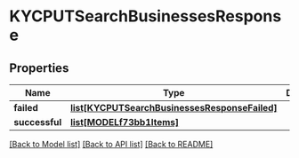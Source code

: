 # KYCPUTSearchBusinessesResponse

## Properties
Name | Type | Description | Notes
------------ | ------------- | ------------- | -------------
**failed** | [**list[KYCPUTSearchBusinessesResponseFailed]**](KYCPUTSearchBusinessesResponseFailed.md) |  | [optional] 
**successful** | [**list[MODELf73bb1Items]**](MODELf73bb1Items.md) |  | [optional] 

[[Back to Model list]](../README.md#documentation-for-models) [[Back to API list]](../README.md#documentation-for-api-endpoints) [[Back to README]](../README.md)

